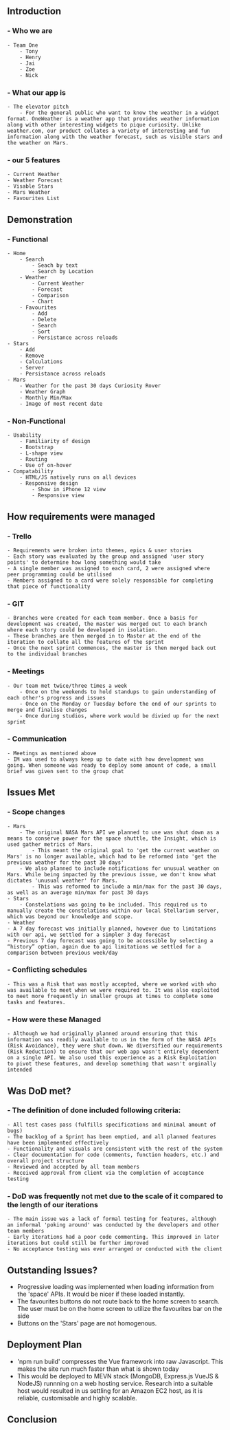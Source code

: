 ## Introduction
### - Who we are 
    - Team One
        - Tony
        - Henry
        - Jai
        - Zoe
        - Nick
### - What our app is
    - The elevator pitch
        - For the general public who want to know the weather in a widget format. OneWeather is a weather app that provides weather information along with other interesting widgets to pique curiosity. Unlike weather.com, our product collates a variety of interesting and fun information along with the weather forecast, such as visible stars and the weather on Mars.
### - our 5 features
    - Current Weather
    - Weather Forecast
    - Visable Stars
    - Mars Weather
    - Favourites List

## Demonstration
### - Functional
    - Home
        - Search
            - Seach by text
            - Search by Location
        - Weather
            - Current Weather
            - Forecast
            - Comparison
            - Chart
        - Favourites
            - Add
            - Delete
            - Search
            - Sort
            - Persistance across reloads
    - Stars
        - Add 
        - Remove
        - Calculations
        - Server
        - Persistance across reloads
    - Mars
        - Weather for the past 30 days Curiosity Rover
        - Weather Graph
        - Monthly Min/Max
        - Image of most recent date

### - Non-Functional
	- Usability
        - Familiarity of design
        - Bootstrap
        - L-shape view
        - Routing
        - Use of on-hover
	- Compatability
        - HTML/JS natively runs on all devices
        - Responsive design
            - Show in iPhone 12 view
            - Responsive view

## How requirements were managed
### - Trello
    - Requirements were broken into themes, epics & user stories
    - Each story was evaluated by the group and assigned 'user story points' to determine how long something would take
    - A single member was assigned to each card, 2 were assigned where peer programming could be utilised 
    - Members assigned to a card were solely responsible for completing that piece of functionality
### - GIT
    - Branches were created for each team member. Once a basis for development was created, the master was merged out to each branch where each story could be developed in isolation. 
    - These branches are then merged in to Master at the end of the iteration to collate all the features of the sprint
    - Once the next sprint commences, the master is then merged back out to the individual branches
### - Meetings
    - Our team met twice/three times a week
        - Once on the weekends to hold standups to gain understanding of each other's progress and issues
        - Once on the Monday or Tuesday before the end of our sprints to merge and finalise changes
        - Once during studios, where work would be divied up for the next sprint
### - Communication
    - Meetings as mentioned above
    - IM was used to always keep up to date with how development was going. When someone was ready to deploy some amount of code, a small brief was given sent to the group chat

## Issues Met
### - Scope changes
    - Mars 
        - The original NASA Mars API we planned to use was shut down as a means to conserve power for the space shuttle, the Insight, which is used gather metrics of Mars.
            - This meant the original goal to 'get the current weather on Mars' is no longer available, which had to be reformed into 'get the previous weather for the past 30 days' 
        - We also planned to include notifications for unusual weather on Mars. While being impacted by the previous issue, we don't know what dictates 'unusual weather' for Mars.
            - This was reformed to include a min/max for the past 30 days, as well as an average min/max for past 30 days
    - Stars
        - Constelations was going to be included. This required us to manually create the constelations within our local Stellarium server, which was beyond our knowledge and scope.
    - Weather
	- A 7 day forecast was initially planned, however due to limitations with our api, we settled for a simpler 3 day forecast
	- Previous 7 day forecast was going to be accessible by selecting a “history” option, again due to api limitations we settled for a comparison between previous week/day

### - Conflicting schedules
    - This was a Risk that was mostly accepted, where we worked with who was available to meet when we were required to. It was also exploited to meet more frequently in smaller groups at times to complete some tasks and features.
### - How were these Managed
    - Although we had originally planned around ensuring that this information was readily available to us in the form of the NASA APIs (Risk Avoidance), they were shut down. We diversified our requirements (Risk Reduction) to ensure that our web app wasn't entirely dependent on a single API. We also used this experience as a Risk Exploitation to pivot these features, and develop something that wasn't orginally intended

## Was DoD met?
### - The definition of done included following criteria:
    - All test cases pass (fulfills specifications and minimal amount of bugs)
    - The backlog of a Sprint has been emptied, and all planned features have been implemented effectively
    - Functionality and visuals are consistent with the rest of the system
    - Clear documentation for code (comments, function headers, etc.) and overall project structure
    - Reviewed and accepted by all team members
    - Received approval from client via the completion of acceptance testing

### - DoD was frequently not met due to the scale of it compared to the length of our iterations
    - The main issue was a lack of formal testing for features, although an informal 'poking around' was conducted by the developers and other team members
    - Early iterations had a poor code commenting. This improved in later iterations but could still be further improved
    - No acceptance testing was ever arranged or conducted with the client

## Outstanding Issues?
 - Progressive loading was implemented when loading information from the 'space' APIs. It would be nicer if these loaded instantly.
 - The favourites buttons do not route back to the home screen to search. The user must be on the home screen to utilize the favourites bar on the side
 - Buttons on the 'Stars' page are not homogenous.

## Deployment Plan
 - 'npm run build' compresses the Vue framework into raw Javascript. This makes the site run much faster than what is shown today
 - This would be deployed to MEVN stack (MongoDB, Express.js VueJS & NodeJS) runnning on a web hosting service. Research into a suitable host would resulted in us settling for an Amazon EC2 host, as it is reliable, customisable and highly scalable.

## Conclusion

